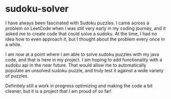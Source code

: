 # sudoku-solver
I have always been fascinated with Sudoku puzzles. I came across a problem on LeetCode when I was still very early in my coding journey, and it asked me to create code that could solve a sudoku.
At the time, I had no idea how to even approach it, but I thought about the problem every once in a while.

I am now at a point where I am able to solve sudoku puzzles with my java code, and that is here in my project. I am hoping to add functionality with a sudoku api in the near future.
That would allow me to automatically populate an unsolved sudoku puzzle, and truly test it against a wide variety of puzzles.

Definitely still a work in progress optimizing and making the code a bit cleaner, but it is a project that I am proud of so far!
